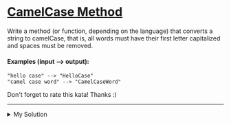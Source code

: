 # [CamelCase Method](https://www.codewars.com/kata/587731fda577b3d1b0001196)

Write a method (or function, depending on the language) that converts a string to camelCase, that is, all words must
have their first letter capitalized and spaces must be removed.

#### Examples (input --> output):

```
"hello case" --> "HelloCase"
"camel case word" --> "CamelCaseWord"
```

Don't forget to rate this kata! Thanks :)

---

<details><summary>My Solution</summary>

```js
String.prototype.camelCase = function () {
  return this.split(" ")
    .map((word) => {
      if (this.length === 0) return "";
      return word[0].toUpperCase() + word.slice(1);
    })
    .join("");
};
```

</details>

